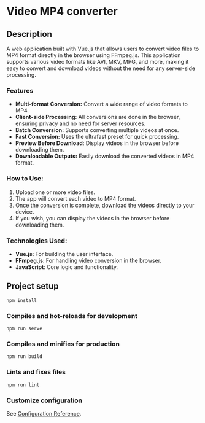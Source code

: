 # Video MP4 converter

## Description
A web application built with Vue.js that allows users to convert video files to MP4 format directly in the browser using FFmpeg.js. This application supports various video formats like AVI, MKV, MPG, and more, making it easy to convert and download videos without the need for any server-side processing.

### Features
- **Multi-format Conversion:** Convert a wide range of video formats to MP4.
- **Client-side Processing:** All conversions are done in the browser, ensuring privacy and no need for server resources.
- **Batch Conversion:** Supports converting multiple videos at once.
- **Fast Conversion:** Uses the ultrafast preset for quick processing.
- **Preview Before Download**: Display videos in the browser before downloading them.
- **Downloadable Outputs:** Easily download the converted videos in MP4 format.

### How to Use:
1. Upload one or more video files.
2. The app will convert each video to MP4 format.
3. Once the conversion is complete, download the videos directly to your device.
4. If you wish, you can display the videos in the browser before downloading them.

### Technologies Used:
- **Vue.js**: For building the user interface.
- **FFmpeg.js**: For handling video conversion in the browser.
- **JavaScript**: Core logic and functionality.

## Project setup
```
npm install
```

### Compiles and hot-reloads for development
```
npm run serve
```

### Compiles and minifies for production
```
npm run build
```

### Lints and fixes files
```
npm run lint
```

### Customize configuration
See [Configuration Reference](https://cli.vuejs.org/config/).
